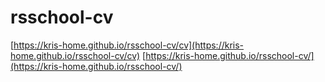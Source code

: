 # rsschool-cv
 [https://kris-home.github.io/rsschool-cv/cv](https://kris-home.github.io/rsschool-cv/cv)
 [https://kris-home.github.io/rsschool-cv/](https://kris-home.github.io/rsschool-cv/)
